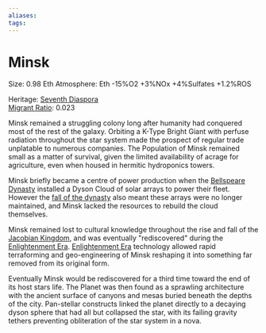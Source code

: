 ```yaml
---
aliases:
tags:
---
```


# Minsk

Size: 0.98 Eth
Atmosphere: Eth -15%O2 +3%NOx +4%Sulfates +1.2%ROS

Heritage: [Seventh Diaspora](../Empire%20in%20Snapshots/The%20Expansions/second-expansion.md#Seventh%20Diaspora%20-%20the%20Grand%20Diaspora)  
[Migrant Ratio](../Concepts/Glossary/migrant-ratio.md): 0.023

Minsk remained a struggling colony long after humanity had conquered most of the rest of the galaxy.
Orbiting a K-Type Bright Giant with perfuse radiation throughout the star system made the prospect of regular trade unplatable to numerous companies.
The Population of Minsk remained small as a matter of survival, given the limited availability of acrage for agriculture, even when housed in hermitic hydroponics towers.

Minsk briefly became a centre of power production when the [Bellspeare Dynasty](bellspeare-dynasty.md) installed a Dyson Cloud of solar arrays to power their fleet.
However the [fall of the dynasty](bellspeare-dynasty.md#Decadence%20of%20the%20Dynasty) also meant these arrays were no longer maintained, and Minsk lacked the resources to rebuild the cloud themselves.

Minsk remained lost to cultural knowledge throughout the rise and fall of the [Jacobian Kingdom](jacobian-kingdom.md), and was eventually "rediscovered" during the [Enlightenment Era](../Empire%20in%20Snapshots/The%20Expansions/inter-expansion-years.md#Local%20Expansions).
[Enlightenment Era](../Empire%20in%20Snapshots/enlightenment-era.md) technology allowed rapid terraforming and geo-engineering of Minsk reshaping it into something far removed from its original form.

Eventually Minsk would be rediscovered for a third time toward the end of its host stars life.
The Planet was then found as a sprawling architecture with the ancient surface of canyons and mesas buried beneath the depths of the city.
Pan-stellar constructs linked the planet directly to a decaying dyson sphere that had all but collapsed the star, with its failing gravity tethers preventing obliteration of the star system in a nova.